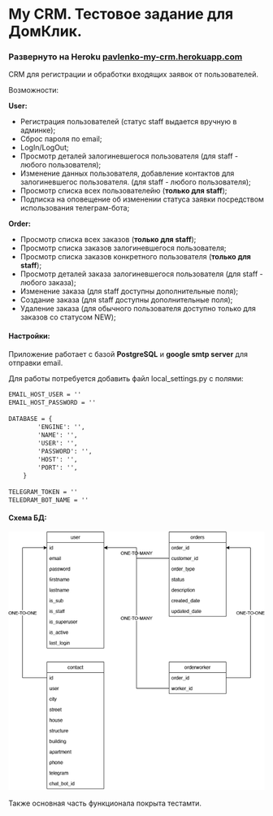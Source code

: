 # My CRM. Тестовое задание для ДомКлик.

### Развернуто на Heroku [pavlenko-my-crm.herokuapp.com](https://pavlenko-my-crm.herokuapp.com)

CRM для регистрации и обработки
входящих заявок от пользователей.

Возможности:

**User:**
* Регистрация пользователей (статус staff выдается вручную в админке);
* Сброс пароля по email;
* LogIn/LogOut;
* Просмотр деталей залогиневшегося пользователя (для staff - любого пользователя);
* Изменение данных пользователя, добавление контактов для залогиневшегос пользователя. (для staff - любого пользователя);
* Просмотр списка всех пользователейю (**только для staff**);
* Подписка на оповещение об изменении статуса заявки посредством использования телеграм-бота;

**Order:**
* Просмотр списка всех заказов (**только для staff**);
* Просмотр списка заказов залогиневшегося пользователя;
* Просмотр списка заказов конкретного пользователя (**только для staff**);
* Просмотр деталей заказа залогиневшегося пользователя (для staff - любого заказа);
* Изменение заказа (для staff доступны дополнительные поля);
* Создание заказа (для staff доступны дополнительные поля);
* Удаление заказа (для обычного пользователя доступно только для заказов со статусом NEW);

#### Настройки:

Приложение работает с базой **PostgreSQL** и **google smtp server** для отправки email.

Для работы потребуется добавить файл local_settings.py с полями:

    EMAIL_HOST_USER = ''
    EMAIL_HOST_PASSWORD = ''
    
    DATABASE = {
            'ENGINE': '',
            'NAME': '',
            'USER': '',
            'PASSWORD': '',
            'HOST': '',
            'PORT': '',
        }
    
    TELEGRAM_TOKEN = ''
    TELEDRAM_BOT_NAME = ''


#### Схема БД:
![DB_schema.png](DB_schema.png) 

Также основная часть функционала покрыта тестамти.


